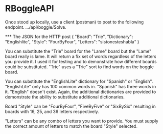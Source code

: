 # RBoggleAPI

Once stood up locally, use a client (postman) to post to the following endpoint.
.../api/boggle/Solve.

*** The JSON for the HTTP post 
   {
		"Board": "Trie",
		"Dictionary": "Englishlite",
		"Style": "FourByFour",
		"Letters": "sistonesteshabla"
	}

You can substitute the "Trie" board for the "Lame" board but the "Lame" board really is lame. It will return a fix set of words
regardless of the letters you provide it. I used it for testing and to demonstrate how different boards could be substituted. "Trie"
uses a "Trie" sort to find words on the boggle board. 

You can substitute the "EnglishLite" dictionary for "Spanish" or "English". "EnglishLite" only has 100 common words in. "Spanish"
has three words in it. "English" doesn't exist. Again, the additional dictionaries are provided to demonstrate the ability to substitute
additional dictionaries. 

Board  "Style" can be "FourByFour", "FiveByFive" or "SixBySix" resulting in boards with 16, 25, and 36 letters respectively.

"Letters" can be any combo of letters you want to provide. You must supply the correct amount of letters to match the board "Style"
selected. 
